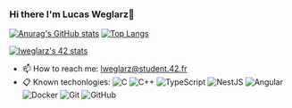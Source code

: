### Hi there I'm Lucas Weglarz👋

[![Anurag's GitHub stats](https://github-readme-stats.vercel.app/api?username=luweglarz&show_icons=true&theme=tokyonight)](https://github.com/anuraghazra/github-readme-stats) <!-- Github commits stats -->
[![Top Langs](https://github-readme-stats.vercel.app/api/top-langs/?username=luweglarz&layout=compact&show_icons=true&theme=tokyonight)](https://github.com/anuraghazra/github-readme-stats)
 <!-- Github top languages stats -->
[![lweglarz's 42 stats](https://badge42.vercel.app/api/v2/cl4hg59cj002509k2kgcsx7va/stats?cursusId=21&coalitionId=12)](https://github.com/JaeSeoKim/badge42)
 <!-- 42 badge -->

- 📫 How to reach me:  lweglarz@student.42.fr
- 📋 Known techonlogies: ![C](https://img.shields.io/badge/c-%2300599C.svg?style=for-the-badge&logo=c&logoColor=white) ![C++](https://img.shields.io/badge/c++-%2300599C.svg?style=for-the-badge&logo=c%2B%2B&logoColor=white) ![TypeScript](https://img.shields.io/badge/typescript-%23007ACC.svg?style=for-the-badge&logo=typescript&logoColor=white) ![NestJS](https://img.shields.io/badge/nestjs-%23E0234E.svg?style=for-the-badge&logo=nestjs&logoColor=white) ![Angular](https://img.shields.io/badge/angular-%23DD0031.svg?style=for-the-badge&logo=angular&logoColor=white) ![Docker](https://img.shields.io/badge/docker-%230db7ed.svg?style=for-the-badge&logo=docker&logoColor=white) ![Git](https://img.shields.io/badge/git-%23F05033.svg?style=for-the-badge&logo=git&logoColor=white) ![GitHub](https://img.shields.io/badge/github-%23121011.svg?style=for-the-badge&logo=github&logoColor=white)

